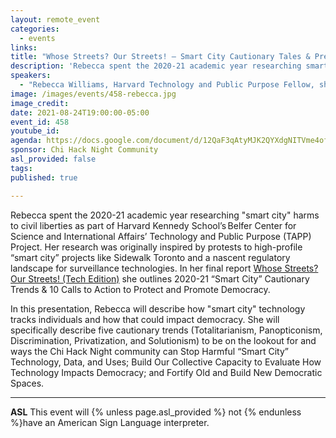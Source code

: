 ```yaml
---
layout: remote_event
categories:
  - events
links: 
title: "Whose Streets? Our Streets! – Smart City Cautionary Tales & Prevention Tactics"
description: 'Rebecca spent the 2020-21 academic year researching smart city harms to civil liberties as part of Harvard Kennedy School’s Belfer Center for Science and International Affairs’ Technology and Public Purpose (TAPP) Project. In her final report Whose Streets? Our Streets! (Tech Edition) she outlines 2020-21 Smart City Cautionary Trends & 10 Calls to Action to Protect and Promote Democracy. In this presentation, Rebecca will describe how smart city technology tracks individuals and how that could impact democracy.'
speakers:
  - "Rebecca Williams, Harvard Technology and Public Purpose Fellow, she/her"
image: /images/events/458-rebecca.jpg
image_credit:
date: 2021-08-24T19:00:00-05:00
event_id: 458
youtube_id: 
agenda: https://docs.google.com/document/d/12QaF3qAtyMJK2QYXdgNITVme4of3-NW7BeXrd84k11M/edit?usp=sharing
sponsor: Chi Hack Night Community
asl_provided: false
tags: 
published: true

---
```


Rebecca spent the 2020-21 academic year researching "smart city" harms to civil liberties as part of Harvard Kennedy School’s Belfer Center for Science and International Affairs’ Technology and Public Purpose (TAPP) Project. Her research was originally inspired by protests to high-profile “smart city” projects like Sidewalk Toronto and a nascent regulatory landscape for surveillance technologies. In her final report [Whose Streets? Our Streets! (Tech Edition)](https://www.belfercenter.org/index.php/publication/whose-streets-our-streets-tech-edition) she outlines 2020-21 “Smart City” Cautionary Trends & 10 Calls to Action to Protect and Promote Democracy.

In this presentation, Rebecca will describe how "smart city" technology tracks individuals and how that could impact democracy. She will specifically describe five cautionary trends (Totalitarianism, Panopticonism, Discrimination, Privatization, and Solutionism) to be on the lookout for and ways the Chi Hack Night community can Stop Harmful “Smart City” Technology, Data, and Uses; Build Our Collective Capacity to Evaluate How Technology Impacts Democracy; and Fortify Old and Build New Democratic Spaces.

---

**ASL** This event will {% unless page.asl_provided %} not {% endunless %}have an American Sign Language interpreter.
